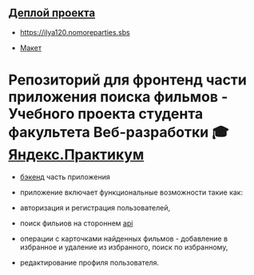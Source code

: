 
## [Деплой проекта](https://ilya120.nomoreparties.sbs) 

* https://ilya120.nomoreparties.sbs


* [Макет](https://www.figma.com/file/fM4N9nojHjOqd4Gt4cVJWe/Diploma-(Copy)?node-id=932%3A3228)


# Репозиторий для фронтенд части приложения поиска фильмов - Учебного проекта студента факультета Веб-разработки 🎓 [Яндекс.Практикум](https://practicum.yandex.ru/)

* [бэкенд](https://github.com/ilya-120/movies-explorer-api) часть приложения

* приложение включает функциональные возможности такие как: 
* авторизация и регистрация пользователей,
* поиск фильиов на стороннем [api](https://api.nomoreparties.co/beatfilm-movies)
* операции с карточками найденных фильмов - добавление в избранное и удаление из избранного, поиск по избранному,
* редактирование профиля пользователя.
